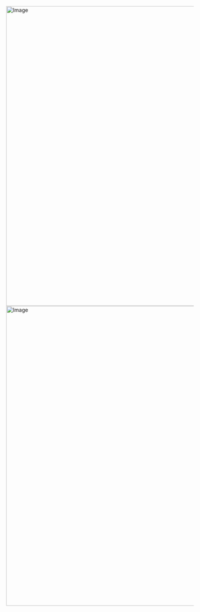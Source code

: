 <img width="805" alt="Image" src="https://github.com/user-attachments/assets/7331c6b3-c3d3-47aa-91ec-7b23937cb113" />

<img width="805" alt="Image" src="https://github.com/user-attachments/assets/a13ba8b6-ec9b-41c4-973e-d182e473fcf2" />


